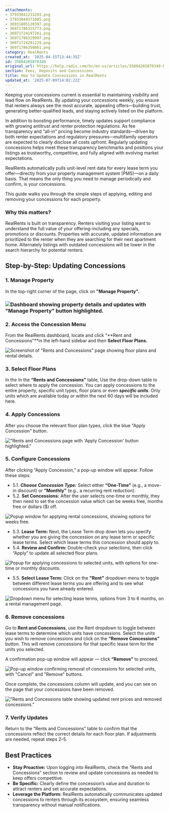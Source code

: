 ```yaml
---
attachments:
- 37933041233293.png
- 37933044371085.png
- 36931805120397.png
- 36971786325773.png
- 36971724197261.png
- 36971786329997.png
- 36971724201229.png
- 36971786350861.png
category: RealRents
created_at: '2025-04-15T13:44:35Z'
id: 35864265870349
original_url: https://help.radix.com/hc/en-us/articles/35864265870349-How-to-Update-Concessions-in-RealRents
section: Fees, Deposits and Concessions
title: How to Update Concessions in RealRents
updated_at: '2025-07-09T14:02:22Z'
---
```


Keeping your concessions current is essential to maintaining visibility and lead flow on RealRents. By updating your concessions weekly, you ensure that renters always see the most accurate, appealing offers—building trust, generating better-qualified leads, and staying actively listed on the platform.

In addition to boosting performance, timely updates support compliance with growing antitrust and renter protection regulations. As fee transparency and “all-in” pricing become industry standards—driven by both renter expectations and regulatory pressures—multifamily operators are expected to clearly disclose all costs upfront. Regularly updating concessions helps meet these transparency benchmarks and positions your listings as trustworthy, competitive, and fully aligned with evolving market expectations.

RealRents automatically pulls unit-level rent data for every lease term you offer—directly from your property management system (PMS)—on a daily basis. That means the only thing you need to manage periodically and confirm, is your concessions.

This guide walks you through the simple steps of applying, editing and removing your concessions for each property.

### Why this matters?

RealRents is built on transparency. Renters visiting your listing want to understand the full value of your offering-including any specials, promotions or discounts. Properties with accurate, updated information are prioritized to the renter when they are searching for their next apartment home. Alternately listings with outdated concessions will be lower in the search hierarchy for potential renters.

## Step-by-Step: Updating Concessions

### 1. Manage Property

In the top-right corner of the page, click on **"Manage Property".**

### ![Dashboard showing property details and updates with "Manage Property" button highlighted.](attachments/37933041233293.png)

### 2. Access the Concession Menu

From the RealRents dashboard, locate and click "**Rent and Concessions"**in the left-hand sidebar and then **Select Floor Plans.**

![Screenshot of "Rents and Concessions" page showing floor plans and rental details.](attachments/37933044371085.png)

### 3. Select Floor Plans

In the In the **“Rents and Concessions”** table, Use the drop-down table to select where to apply the concession. You can apply concessions to the entire property, specific unit types, floor plans or even ***specific units***. Only units which are available today or within the next 60 days will be included here.

### 4. Apply Concessions

After you choose the relevant floor plan types, click the blue "Apply Concession" button.

!["Rents and Concessions page with 'Apply Concession' button highlighted."](attachments/36931805120397.png)

### 5. Configure Concessions

After clicking “Apply Concession,” a pop-up window will appear. Follow these steps:

* 5.1. ***Choose Concession Type:*** Select either **“One-Time”** (e.g., a move-in discount) or **“Monthly”** (e.g., a recurring rent reduction).
* 5.2. **Set Concessions:** After the user selects one-time or monthly, they then need to set the concession value which can be weeks free, months free or dollars ($) off.

![Popup window for applying rental concessions, showing options for weeks free.](attachments/36971786325773.png)

* 5.3. **Lease Term:** Next, the Lease Term drop down lets you specify whether you are giving the concession on any lease term or specific lease terms. Select which lease terms this concession should apply to.
* 5.4. **Review and Confirm:** Double-check your selections, then click “Apply” to update all selected floor plans.

![Popup for applying concessions to selected units, with options for one-time or monthly discounts.](attachments/36971724197261.png)

* 5.5. **Select Lease Term:** Click on the **"Rent"** dropdown menu to toggle between different lease terms you are offering and to see what concessions you have already entered.

![Dropdown menu for selecting lease terms, options from 3 to 6 months, on a rental management page.](attachments/36971786329997.png)

### 6. Remove concessions

Go to **Rent and Concessions**, use the Rent dropdown to toggle between lease terms to determine which units have concessions. Select the units you wish to remove concessions and click on the **“Remove Concessions”** button. This will remove concessions for that specific lease term for the units you selected.

A confirmation pop-up window will appear — click **“Remove”** to proceed.

![Pop-up window confirming removal of concessions for selected units, with "Cancel" and "Remove" buttons.](attachments/36971724201229.png)

Once complete, the concessions column will update, and you can see on the page that your concessions have been removed.

!["Rents and Concessions table showing updated rent prices and removed concessions."](attachments/36971786350861.png)

### 7. Verify Updates

Return to the “Rents and Concessions” table to confirm that the concessions reflect the correct details for each floor plan. If adjustments are needed, repeat steps 2–5.

## **Best Practices**

* **Stay Proactive:** Upon logging into RealRents, check the “Rents and Concessions” section to review and update concessions as needed to keep offers competitive.
* **Be Specific:** Clearly define the concession’s value and duration to attract renters and set accurate expectations.
* **Leverage the Platform:** RealRents automatically communicates updated concessions to renters through its ecosystem, ensuring seamless transparency without manual notifications.